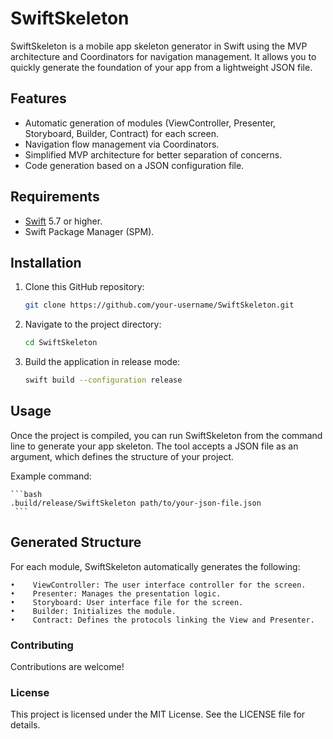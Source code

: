 # SwiftSkeleton

SwiftSkeleton is a mobile app skeleton generator in Swift using the MVP architecture and Coordinators for navigation management. It allows you to quickly generate the foundation of your app from a lightweight JSON file.

## Features

- Automatic generation of modules (ViewController, Presenter, Storyboard, Builder, Contract) for each screen.
- Navigation flow management via Coordinators.
- Simplified MVP architecture for better separation of concerns.
- Code generation based on a JSON configuration file.

## Requirements

- [Swift](https://swift.org/getting-started/) 5.7 or higher.
- Swift Package Manager (SPM).

## Installation

1. Clone this GitHub repository:

    ```bash
    git clone https://github.com/your-username/SwiftSkeleton.git
    ```

2. Navigate to the project directory:

    ```bash
    cd SwiftSkeleton
    ```

3. Build the application in release mode:

    ```bash
    swift build --configuration release
    ```

## Usage

Once the project is compiled, you can run SwiftSkeleton from the command line to generate your app skeleton. The tool accepts a JSON file as an argument, which defines the structure of your project.

Example command:

    ```bash
    .build/release/SwiftSkeleton path/to/your-json-file.json
     ```
    
## Generated Structure

For each module, SwiftSkeleton automatically generates the following:

    •    ViewController: The user interface controller for the screen.
    •    Presenter: Manages the presentation logic.
    •    Storyboard: User interface file for the screen.
    •    Builder: Initializes the module.
    •    Contract: Defines the protocols linking the View and Presenter.


### Contributing

Contributions are welcome! 

### License

This project is licensed under the MIT License. See the LICENSE file for details.
